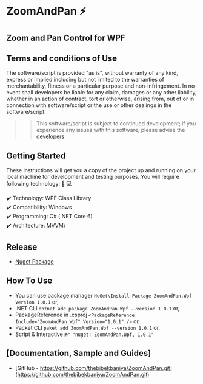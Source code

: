 # ZoomAndPan ⚡️

## Zoom and Pan Control for WPF

## Terms and conditions of Use

The software/script is provided "as is", without warranty of any kind, express or implied including but not limited to the warranties of merchantability, fitness or a particular purpose and non-infringement. In no event shall developers be liable for any claim, damages or any other liability, whether in an action of contract, tort or otherwise, arising from, out of or in connection with software/script or the use or other dealings in the software/script.

> > This software/script is subject to continued development; if you experience any issues with this software, please advise the [developers](https://github.com/thebibekbaniya/ZoomAndPan.git).

## Getting Started

These instructions will get you a copy of the project up and running on your local machine for development and testing purposes.
You will require following technology: 📖 💻

✔️ Technology: WPF Class Library\
✔️ Compatibility: Windows\
✔️ Programming: C# (.NET Core 6)\
✔️ Architecture: MVVM\

## Release

- [Nuget Package](https://www.nuget.org/packages/ZoomAndPan.Wpf)

## How To Use

- You can use package manager `NuGet\Install-Package ZoomAndPan.Wpf -Version 1.0.1` or,
- .NET CLI `dotnet add package ZoomAndPan.Wpf --version 1.0.1` or,
- PackageReference in .csproj `<PackageReference Include="ZoomAndPan.Wpf" Version="1.0.1" />` or,
- Packet CLI `paket add ZoomAndPan.Wpf --version 1.0.1` or,
- Script & Interactive `#r "nuget: ZoomAndPan.Wpf, 1.0.1"`

## [Documentation, Sample and Guides]

- [GitHub - https://github.com/thebibekbaniya/ZoomAndPan.git](https://github.com/thebibekbaniya/ZoomAndPan.git)